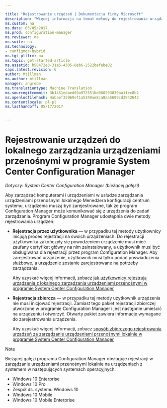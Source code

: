 ```yaml
---

title: "Rejestrowanie urządzeń | Dokumentacja firmy Microsoft"
description: "Więcej informacji na temat metody do rejestrowania urządzeń do zarządzania urządzeniami przenośnymi lokalnie w programie System Center Configuration Manager."
ms.custom: na
ms.date: 03/05/2017
ms.prod: configuration-manager
ms.reviewer: na
ms.suite: na
ms.technology:
- configmgr-hybrid
ms.tgt_pltfrm: na
ms.topic: get-started-article
ms.assetid: b58472e3-31a5-4305-8eb6-2522befebe02
caps.latest.revision: 6
author: Mtillman
ms.author: mtillman
manager: angrobe
ms.translationtype: Machine Translation
ms.sourcegitcommit: 3b1451edaed69a972551bd060293839aa11ec8b2
ms.openlocfilehash: 4abaef35969ef1a5340ae8ca8aa5699cd3942642
ms.contentlocale: pl-pl
ms.lasthandoff: 05/17/2017


---
```

# <a name="enroll-devices-for-on-premises-mobile-device-management-in-system-center-configuration-manager"></a>Rejestrowanie urządzeń do lokalnego zarządzania urządzeniami przenośnymi w programie System Center Configuration Manager

*Dotyczy: System Center Configuration Manager (bieżącej gałęzi)*

Aby zarządzać komputerami i urządzeniami w usłudze zarządzania urządzeniami przenośnymi lokalnego Menedżera konfiguracji centrum systemu, urządzenia muszą być zarejestrowane, tak że program Configuration Manager może komunikować się z urządzenia do zadań zarządzania. Program Configuration Manager udostępnia dwie metody rejestrowania urządzeń:  

-   **Rejestracja przez użytkownika** — w przypadku tej metody użytkownicy inicjują proces rejestracji na swoich urządzeniach. Do rejestracji użytkownika zakończyły się powodzeniem urządzenie musi mieć zaufany certyfikat główny na nim zainstalowany, a użytkownik musi być obsługiwana dla rejestracji przez program Configuration Manager.  Aby zarejestrować urządzenie, użytkownik musi tylko podać poświadczenia służbowe, a urządzenie zostanie zarejestrowane na potrzeby zarządzania.  

     Aby uzyskać więcej informacji, zobacz [jak użytkownicy rejestrują urządzenia z lokalnego zarządzania urządzeniami przenośnymi w programie System Center Configuration Manager](../../mdm/deploy-use/user-enroll-devices-on-premises-mdm.md)  

-   **Rejestracja zbiorcza** — w przypadku tej metody użytkownik urządzenia nie musi inicjować rejestracji. Zamiast tego pakiet rejestracji zbiorczej utworzone w programie Configuration Manager i jest następnie umieścić na urządzeniu i otworzyć. Otwarty pakiet zawiera informacje wymagane do zarejestrowania urządzenia.  

     Aby uzyskać więcej informacji, zobacz [sposób zbiorczego rejestrowania urządzeń za zarządzanie urządzeniami przenośnymi lokalnie w programie System Center Configuration Manager](../../mdm/deploy-use/bulk-enroll-devices-on-premises-mdm.md)  

 > [!NOTE]  
>  Bieżącej gałęzi programu Configuration Manager obsługuje rejestracji w zarządzanie urządzeniami przenośnymi lokalnie na urządzeniach z systemem w następujących systemach operacyjnych:  
>   
>  -   Windows 10 Enterprise  
> -   Windows 10 Pro  
> -   Zespół ds. systemu Windows 10 
> -   Windows 10 Mobile  
> -   Windows 10 Mobile Enterprise   


